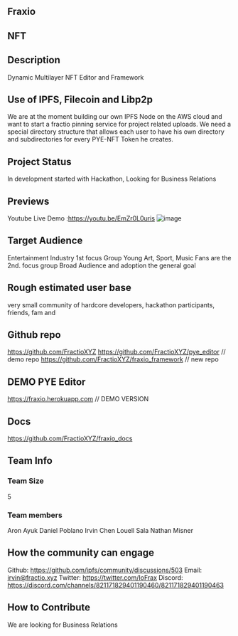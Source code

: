 ## Fraxio 

## NFT

## Description 
Dynamic Multilayer NFT Editor and Framework

## Use of IPFS, Filecoin and Libp2p
We are at the moment building our own IPFS Node on the AWS cloud and want to start
a fractio pinning service for project related uploads. We need a special directory structure that 
allows each user to have his own directory and subdirectories for every PYE-NFT Token he creates.

## Project Status
In development started with Hackathon, Looking for Business Relations

## Previews
Youtube Live Demo :https://youtu.be/EmZr0L0uris
![image](https://user-images.githubusercontent.com/34139485/115134813-c3849180-a013-11eb-8a08-fded456576ad.png)


## Target Audience
Entertainment Industry 1st focus Group
Young Art, Sport, Music Fans are the 2nd. focus group
Broad Audience and adoption the general goal

## Rough estimated user base 
very small community of hardcore developers,
hackathon participants, friends, fam and 

## Github repo

https://github.com/FractioXYZ
https://github.com/FractioXYZ/pye_editor // demo repo
https://github.com/FractioXYZ/fraxio_framework // new repo


## DEMO PYE Editor
https://fraxio.herokuapp.com // DEMO VERSION

## Docs
https://github.com/FractioXYZ/fraxio_docs

## Team Info

### Team Size 
5
### Team members 
Aron Ayuk 
Daniel Poblano 
Irvin Chen 
Louell Sala
Nathan Misner 


## How the community can engage 
Github: https://github.com/ipfs/community/discussions/503
Email: irvin@fractio.xyz 
Twitter: https://twitter.com/IoFrax 
Discord: https://discord.com/channels/821171829401190460/821171829401190463

## How to Contribute
We are looking for Business Relations 
